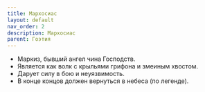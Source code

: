 ```yaml
---
title: Мархосиас
layout: default
nav_order: 2
description: Мархосиас
parent: Гоэтия
---
```


- Маркиз, бывший ангел чина Господств.
- Является как волк с крыльями грифона и змеиным хвостом. 
- Дарует силу в бою и неуязвимость.
- В конце концов должен вернуться в небеса (по легенде).
